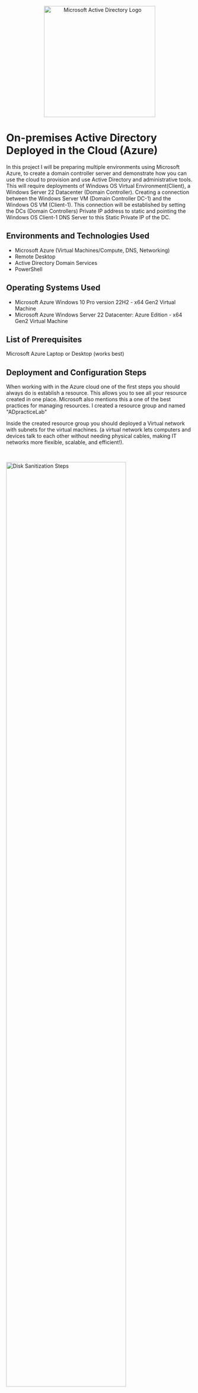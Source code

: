 <p align="center">
<img src="https://miro.medium.com/v2/resize:fit:720/1*--RgGZA7dD7JUX7ZDwzG-g.png" alt="Microsoft Active Directory Logo"
    height="300"
  width="300"/>
</p>

<h1>On-premises Active Directory Deployed in the Cloud (Azure)</h1>
In this project I will be  preparing multiple environments using Microsoft Azure, to create a domain controller server and demonstrate how you can use the cloud to provision and use Active Directory and administrative tools. This will require deployments of Windows OS Virtual Environment(Client), a Windows Server 22 Datacenter (Domain Controller). Creating a  connection between the Windows Server VM (Domain Controller DC-1) and the Windows OS VM (Client-1). This connection will be established by setting the DCs (Domain Controllers) Private IP address to static and pointing the Windows OS Client-1 DNS Server to this Static Private IP of the DC.<br />


<h2>Environments and Technologies Used</h2>

- Microsoft Azure (Virtual Machines/Compute, DNS, Networking)
- Remote Desktop
- Active Directory Domain Services
- PowerShell

<h2>Operating Systems Used </h2>

- Microsoft Azure Windows 10 Pro version 22H2 - x64 Gen2 Virtual Machine
- Microsoft Azure Windows Server 22 Datacenter: Azure Edition - x64 Gen2 Virtual Machine

<h2>List of Prerequisites</h2>

Microsoft Azure
Laptop or Desktop (works best)

<h2>Deployment and Configuration Steps</h2>
<p>
When working with in the Azure cloud one of the first steps you should always do is establish a resource. This allows you to see all your resource created in one place. Microsoft also mentions this a one of the best practices for managing resources. I created a resource group and  named  "ADpracticeLab"  
</p>

<p>
 Inside the created resource group you should deployed a Virtual network with subnets for the virtual machines. (a virtual network lets computers and devices talk to each other without needing physical cables, making IT networks more flexible, scalable, and efficient!).  
</p>
<br />

<p>
<img src="https://i.imgur.com/pERPKJA.png" height="80%" width="80%" alt="Disk Sanitization Steps"/>
</p>
<h3>Domain Controller Virtual Machine Deployment</h3>
    <ul>
      <li>
        <strong>Virtual Machine:</strong> Once the Virtual network is created, Deploy a Windows Server 2022 virtual machine instance. This server will be the domain controller(dc-1) Must be created in the same resource group as the network.  The region and zone must be the same as the network created.
          <p>Enter a username and password to login into the domain controller. I used Username: labuser Password: Cyberlab123(for the purpose of this lab)</p>
      </li>
      <li>
        <strong>Domain Controller Role:</strong> Within the Azure console set Domain Controller's NIC Private IP address to be static. Then install and configure the Active Directory Domain Services role on the deployed virtual machine, promoting it to a Domain Controller. Be sure to disable the Windows firewall for testing connectivity.
      </li>
    </ul>
  </li>
</ol>
<p>  
</p>
<br />

<p>
<img src="https://i.imgur.com/6a25u7I.png" height="80%" width="80%" alt="Disk Sanitization Steps"/>
</p>
<h2>Setting Up Client-1 Virtual Machine in Azure</h2>

<p>This section outlines the steps to create and configure a Windows 10 virtual machine named "Client-1" in Azure, connecting it to the same network as the Domain Controller (DC-1).</p>

<ol>
  <li>
    <h3>Create the Client VM (Client-1)</h3>
    <p>Deploy a Windows 10 virtual machine named "Client-1"</p>
    <ul>
      <li><strong>Username:</strong> labuser</li>
      <li><strong>Password:</strong> Cyberlab123!</li>
      <li><strong>Region:</strong> Same region as DC-1</li>
      <li><strong>Virtual Network:</strong> Same Virtual Network as DC-1</li>
    </ul>
  </li>
  <li>
    <h3>Configure DNS Settings</h3>
    <p>After the virtual machine is created, configure Client-1's DNS settings to point to the private IP address of DC-1.</p>
  </li>
  <li>
    <h3>Restart Client-1</h3>
    <p>From the Azure Portal, restart the Client-1 virtual machine to apply the DNS settings.</p>
  </li>
  <li>
    <h3>Login and Verify Connectivity</h3>
    <p>Login to the Client-1 virtual machine using the provided credentials (labuser/Cyberlab123!).</p>
  </li>
  <li>
    <h3>Ping DC-1</h3>
    <p>Open a command prompt or PowerShell window and attempt to ping the private IP address of DC-1.</p>
    <p><strong>Verification:</strong> Ensure the ping operation succeeds, indicating network connectivity.</p>
  </li>
  <li>
    <h3>Verify DNS Configuration</h3>
    <p>From Client-1, open PowerShell and execute the command <code>ipconfig /all</code>.</p>
    <p><strong>Verification:</strong> Review the output and confirm that the DNS settings display the private IP address of DC-1.</p>
  </li>
</ol>
<br />

<p>
<img src="https://i.imgur.com/fCHSqz2.png" height="80%" width="80%" alt="Disk Sanitization Steps"/>
</p>
<p>
Setting Client-1’s DNS to DC-1’s Private IP is essential for domain authentication, Active Directory functionality, group policy updates, and proper internal resource resolution. Without this setting, Client-1 may fail to join the domain, authenticate users, or access shared network resources.   
</p>
<br />

<p>
<img src="https://i.imgur.com/MMBzW6e.png" height="80%" width="80%" alt="Disk Sanitization Steps"/>
</p>
<p>
Running ipconfig /all in PowerShell helps verify Client-1’s network configuration, ensuring that:
It has the correct IP address, subnet mask, and default gateway.
It is using DC-1’s Private IP as its DNS server (critical for domain functionality).
It is connected to the correct domain and can communicate with network resources.
If there are issues, this command is the first troubleshooting step in diagnosing network or Active Directory problems.
</p>
<br />

<p>
<img src="https://i.imgur.com/GNdDd6K.png" height="80%" width="80%" alt="Disk Sanitization Steps"/>
<img src="https://i.imgur.com/17Vp9Eb.png" height="80%" width="80%" alt="Disk Sanitization Steps"/>
<img src="https://i.imgur.com/0oAN80D.png" height="80%" width="80%" alt="Disk Sanitization Steps"/>
<img src="https://i.imgur.com/HlVXaPK.png" height="80%" width="80%" alt="Disk Sanitization Steps"/>
</p>
<p>





